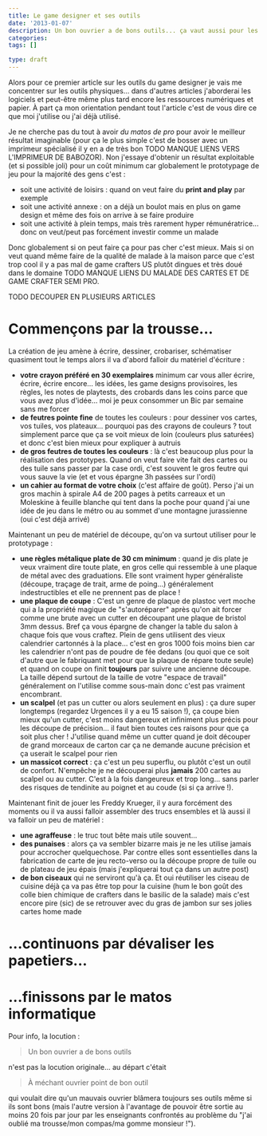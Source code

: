 ```yaml
---
title: Le game designer et ses outils
date: '2013-01-07'
description: Un bon ouvrier a de bons outils... ça vaut aussi pour les créateur de jeux
categories:
tags: []

type: draft
---
```


Alors pour ce premier article sur les outils du game designer je vais me concentrer sur les outils physiques... dans d'autres articles j'aborderai les logiciels et peut-être même plus tard encore les ressources numériques et papier. À part ça mon orientation pendant tout l'article c'est de vous dire ce que moi j'utilise ou j'ai déjà utilisé. 

Je ne cherche pas du tout à avoir *du matos de pro* pour avoir le meilleur résultat imaginable (pour ça le plus simple c'est de bosser avec un imprimeur spécialisé il y en a de très bon TODO MANQUE LIENS VERS L'IMPRIMEUR DE BABOZOR). Non j'essaye d'obtenir un résultat exploitable (et si possible joli) pour un coût minimum car globalement le prototypage de jeu pour la majorité des gens c'est :

*	soit une activité de loisirs : quand on veut faire du **print and play** par exemple
*	soit une activité annexe : on a déjà un boulot mais en plus on game design et même des fois on arrive à se faire produire
*	soit une activité à plein temps, mais très rarement hyper rémunératrice... donc on veut/peut pas forcément investir comme un malade 

Donc globalement si on peut faire ça pour pas cher c'est mieux. Mais si on veut quand même faire de la qualité de malade à la maison parce que c'est trop cool il y a pas mal de game crafters US plutôt dingues et très doué dans le domaine TODO MANQUE LIENS DU MALADE DES CARTES ET DE GAME CRAFTER SEMI PRO.

TODO DECOUPER EN PLUSIEURS ARTICLES

Commençons par la trousse...
===============================

La création de jeu amène à écrire, dessiner, crobariser, schématiser quasiment tout le temps alors il va d'abord falloir du matériel d'écriture :

*	**votre crayon préféré en 30 exemplaires** minimum car vous aller écrire, écrire, écrire encore... les idées, les game designs provisoires, les règles, les notes de playtests, des crobards dans les coins parce que vous avez plus d'idée... moi je peux consommer un Bic par semaine sans me forcer
*	**de feutres pointe fine** de toutes les couleurs : pour dessiner vos cartes, vos tuiles, vos plateaux... pourquoi pas des crayons de couleurs ? tout simplement parce que ça se voit mieux de loin (couleurs plus saturées) et donc c'est bien mieux pour expliquer à autruis
*	**de gros feutres de toutes les couleurs** : là c'est beaucoup plus pour la réalisation des prototypes. Quand on veut faire vite fait des cartes ou des tuile sans passer par la case ordi, c'est souvent le gros feutre qui vous sauve la vie (et et vous épargne 3h passées sur l'ordi)
*	**un cahier au format de votre choix** (c'est affaire de goût). Perso j'ai un gros machin à spirale A4 de 200 pages à petits carreaux et un Moleskine à feuille blanche qui tent dans la poche pour quand j'ai une idée de jeu dans le métro ou au sommet d'une montagne jurassienne (oui c'est déjà arrivé)

Maintenant un peu de matériel de découpe, qu'on va surtout utiliser pour le prototypage :

*	**une règles métalique plate de 30 cm minimum** : quand je dis plate je veux vraiment dire toute plate, en gros celle qui ressemble à une plaque de métal avec des graduations. Elle sont vraiment hyper généraliste (découpe, traçage de trait, arme de poing...) généralement indestructibles et elle ne prennent pas de place !
*	**une plaque de coupe** : C'est un genre de plaque de plastoc vert moche qui a la propriété magique de "s'autoréparer" après qu'on ait forcer comme une brute avec un cutter en découpant une plaque de bristol 3mm dessus. Bref ça vous épargne de changer la table du salon à chaque fois que vous craftez. Plein de gens utilisent des vieux calendrier cartonnés à la place... c'est en gros 1000 fois moins bien car les calendrier n'ont pas de poudre de fée dedans (ou quoi que ce soit d'autre que le fabriquant met pour que la plaque de répare toute seule) et quand on coupe on finit **toujours** par suivre une ancienne découpe. La taille dépend surtout de la taille de votre "espace de travail" généralement on l'utilise comme sous-main donc c'est pas vraiment encombrant. 
*	**un scalpel** (et pas un cutter ou alors seulement en plus) : ça dure super longtemps (regardez Urgences il y a eu 15 saison !), ça coupe bien mieux qu'un cutter, c'est moins dangereux et infiniment plus précis pour les découpe de précision... il faut bien toutes ces raisons pour que ça soit plus cher ! J'utilise quand même un cutter quand je doit découper de grand morceaux de carton car ça ne demande aucune précision et ça userait le scalpel pour rien
*	**un massicot correct** : ça c'est un peu superflu, ou plutôt c'est un outil de confort. N'empêche je ne découperai plus **jamais** 200 cartes au scalpel ou au cutter. C'est à la fois dangeureux et trop long... sans parler des risques de tendinite au poignet et au coude (si si ça arrive !).

Maintenant finit de jouer les Freddy Krueger, il y aura forcément des moments ou il va aussi falloir assembler des trucs ensembles et là aussi il va falloir un peu de matériel :

*	**une agraffeuse** : le truc tout bête mais utile souvent...
*	**des punaises** : alors ça va sembler bizarre mais je ne les utilise jamais pour accrocher quelquechose. Par contre elles sont essentielles dans la fabrication de carte de jeu recto-verso ou la découpe propre de tuile ou de plateau de jeu épais (mais j'expliquerai tout ça dans un autre post)
*	**de bon ciseaux** qui ne serviront qu'à ça. Et oui réutiliser les ciseau de cuisine déjà ça va pas être top pour la cuisine (hum le bon goût des colle bien chimique de crafters dans le basilic de la salade) mais c'est encore pire (sic) de se retrouver avec du gras de jambon sur ses jolies cartes home made

...continuons par dévaliser les papetiers...
===============================


...finissons par le matos informatique
===============================


Pour info, la locution :

>	Un bon ouvrier a de bons outils

n'est pas la locution originale... au départ c'était 

>	À méchant ouvrier point de bon outil

qui voulait dire qu'un mauvais ouvrier blâmera toujours ses outils même si ils sont bons (mais l'autre version à l'avantage de pouvoir être sortie au moins 20 fois par jour par les enseignants confrontés au problème du "j'ai oublié ma trousse/mon compas/ma gomme monsieur !").